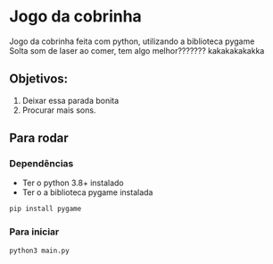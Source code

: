 # Jogo da cobrinha
Jogo da cobrinha feita com python, utilizando a biblioteca pygame <br>
Solta som de laser ao comer, tem algo melhor??????? kakakakakakka
## Objetivos:
1. Deixar essa parada bonita
2. Procurar mais sons.
## Para rodar
### Dependências
- Ter o python 3.8+ instalado
- Ter o a biblioteca pygame instalada
```sh
pip install pygame
```
### Para iniciar
```sh
python3 main.py
```

